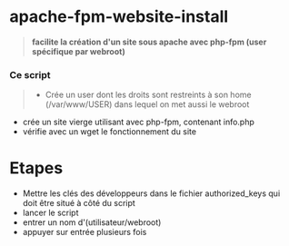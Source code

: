 # apache-fpm-website-install
><b>facilite la création d'un site sous apache avec php-fpm (user spécifique par webroot)</b>
### Ce script
>- Crée un user dont les droits sont restreints à son home (/var/www/USER) dans lequel on met aussi le webroot
- crée un site vierge utilisant avec php-fpm, contenant info.php
- vérifie avec un wget le fonctionnement du site

# Etapes
- Mettre les clés des développeurs dans le fichier authorized_keys qui doit être situé à côté du script
- lancer le script
- entrer un nom d'(utilisateur/webroot)
- appuyer sur entrée plusieurs fois
